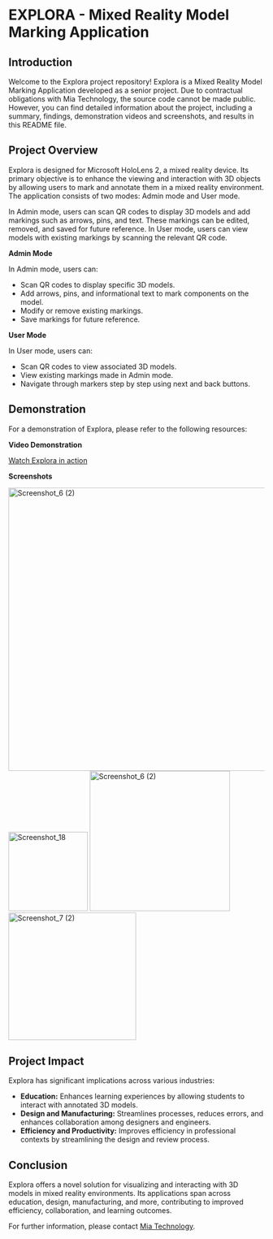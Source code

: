 # EXPLORA - Mixed Reality Model Marking Application

## Introduction

Welcome to the Explora project repository! Explora is a Mixed Reality Model Marking Application developed as a senior project. Due to contractual obligations with Mia Technology, the source code cannot be made public. However, you can find detailed information about the project, including a summary, findings, demonstration videos and screenshots, and results in this README file.

## Project Overview

Explora is designed for Microsoft HoloLens 2, a mixed reality device. Its primary objective is to enhance the viewing and interaction with 3D objects by allowing users to mark and annotate them in a mixed reality environment. The application consists of two modes: Admin mode and User mode.

In Admin mode, users can scan QR codes to display 3D models and add markings such as arrows, pins, and text. These markings can be edited, removed, and saved for future reference. In User mode, users can view models with existing markings by scanning the relevant QR code.

**Admin Mode**

In Admin mode, users can:
- Scan QR codes to display specific 3D models.
- Add arrows, pins, and informational text to mark components on the model.
- Modify or remove existing markings.
- Save markings for future reference.

**User Mode**

In User mode, users can:
- Scan QR codes to view associated 3D models.
- View existing markings made in Admin mode.
- Navigate through markers step by step using next and back buttons.

## Demonstration

For a demonstration of Explora, please refer to the following resources:

**Video Demonstration**

[Watch Explora in action](https://www.youtube.com/watch?v=CE6KQSUiRDY&list=PLkD-cnKq8IrNL0uAUKQNMNXaw-Fhrd_Sh)

**Screenshots**

<img width="558" alt="Screenshot_6 (2)" src="https://github.com/melisboyaci/Explora/assets/139956767/8af1c0b6-68f3-454f-86e8-995eebf78144">
<img width="156" alt="Screenshot_18" src="https://github.com/melisboyaci/Explora/assets/139956767/4dc7cfbf-843e-46f8-bf93-34440f675540">
<img width="276" alt="Screenshot_6 (2)" src="https://github.com/melisboyaci/Explora/assets/139956767/7965560f-b635-4e78-9144-e8fcbb8a51f1">
<img width="251" alt="Screenshot_7 (2)" src="https://github.com/melisboyaci/Explora/assets/139956767/83346be1-c571-4b7a-81be-1b1f35b27ae7">


## Project Impact

Explora has significant implications across various industries:
- **Education:** Enhances learning experiences by allowing students to interact with annotated 3D models.
- **Design and Manufacturing:** Streamlines processes, reduces errors, and enhances collaboration among designers and engineers.
- **Efficiency and Productivity:** Improves efficiency in professional contexts by streamlining the design and review process.


## Conclusion

Explora offers a novel solution for visualizing and interacting with 3D models in mixed reality environments. Its applications span across education, design, manufacturing, and more, contributing to improved efficiency, collaboration, and learning outcomes. 

For further information, please contact [Mia Technology](https://www.miateknoloji.com/).
